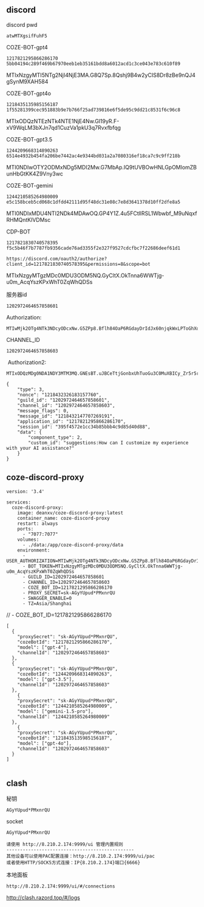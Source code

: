 



## discord 

discord pwd

```
atwMTXgsifFuhF5
```



COZE-BOT-gpt4

```
1217821295866286170
5bb04194c289f469b67970eeb1eb35161bdd8a6012acd1c3ce043e783c610f89
```

MTIxNzgyMTI5NTg2NjI4NjE3MA.G8Q7Sp.8Qshj9B4w2yCIS8Dr8zBe9nQJ4gSynM9XAH584



COZE-BOT-gpt4o
```
1218435135985156187
1f55281399cec951883b9e7b766f25ad739816e6f5de95c9dd21c8531f6c96c8
```

MTIxODQzNTEzNTk4NTE1NjE4Nw.Gl19yR.F-xV9WqLM3bXJn7qd1CuzVa1pkU3q7Rvxfbfqg

COZE-BOT-gpt3.5
```
1244209668314890263
6514e4932b454fa206be7442ac4e9344bd031a2a7080316ef18ca7c9c9ff218b
```
MTI0NDIwOTY2ODMxNDg5MDI2Mw.G7MbAp.IQ9tUVBOwHNLGpOMlomZBunHbGtKK4Z9Vny3wc

COZE-BOT-gemini
```
1244210585264980009
e5c158bceb5cd068c1dfdd42111d95f48dc31e08c7e8d3641378d10ff2dfe8a5
```

MTI0NDIxMDU4NTI2NDk4MDAwOQ.GP4Y1Z.4u5FCtllRSL1Wbwbf_M9uNqxfRHMQntKlVDMsc


CDP-BOT

```
1217821830740578395
f5c5b46f7b7787fb9356cade76ad3355f2e327f9527cdcfbc7f22686deef61d1
```

```
https://discord.com/oauth2/authorize?client_id=1217821830740578395&permissions=8&scope=bot
```

MTIxNzgyMTgzMDc0MDU3ODM5NQ.GyCltX.OkTnna6WWTjg-u0m_AcqYszKPxWhT0ZqWhQDSs





服务器id

```
1202972464657858601
```



Authorization:

```
MTIwMjk2OTg4NTk3NDcyODcxNw.G5ZPp8.Bflh84OaP6RGdayDrIdJx60njqkWxLPToGhXqg
```

CHANNEL_ID

```
1202972464657858603
```

​	Authorization2:

```
MTIxODQzMDg0NDA1NDY3MTM3MQ.GNEsBT.uJBCeTtjGonbxUhTuoGu3C0MuXBICy_Zr5r5rU
```

```
{
    "type": 3,
    "nonce": "1218432326183157760",
    "guild_id": "1202972464657858601",
    "channel_id": "1202972464657858603",
    "message_flags": 0,
    "message_id": "1218432147707269191",
    "application_id": "1217821295866286170",
    "session_id": "395f4572e1cc34b85bbb4c9d85d40d88",
    "data": {
        "component_type": 2,
        "custom_id": "suggestions:How can I customize my experience with your AI assistance?"
    }
}
```



## coze-discord-proxy



```
version: '3.4'
 
services:
  coze-discord-proxy:
    image: deanxv/coze-discord-proxy:latest
    container_name: coze-discord-proxy
    restart: always
    ports:
      - "7077:7077"
    volumes:
      - ./data:/app/coze-discord-proxy/data
    environment:
      - USER_AUTHORIZATION=MTIwMjk2OTg4NTk3NDcyODcxNw.G5ZPp8.Bflh84OaP6RGdayDrIdJx60njqkWxLPToGhXqg,MTIxODQzMDg0NDA1NDY3MTM3MQ.GNEsBT.uJBCeTtjGonbxUhTuoGu3C0MuXBICy_Zr5r5rU
      - BOT_TOKEN=MTIxNzgyMTgzMDc0MDU3ODM5NQ.GyCltX.OkTnna6WWTjg-u0m_AcqYszKPxWhT0ZqWhQDSs
      - GUILD_ID=1202972464657858601
      - CHANNEL_ID=1202972464657858603
      - COZE_BOT_ID=1217821295866286170
      - PROXY_SECRET=sk-AGyYUpud*PMxnrQU
      - SWAGGER_ENABLE=0
      - TZ=Asia/Shanghai

```



//      - COZE_BOT_ID=1217821295866286170



```
[
  {
    "proxySecret": "sk-AGyYUpud*PMxnrQU",
    "cozeBotId": "1217821295866286170",
    "model": ["gpt-4"],
    "channelId": "1202972464657858603"
  },
  {
    "proxySecret": "sk-AGyYUpud*PMxnrQU",
    "cozeBotId": "1244209668314890263",
    "model": ["gpt-3.5"],
    "channelId": "1202972464657858603"
  },
    {
    "proxySecret": "sk-AGyYUpud*PMxnrQU",
    "cozeBotId": "1244210585264980009",
    "model": ["gemini-1.5-pro"],
    "channelId": "1244210585264980009"
  },
    {
    "proxySecret": "sk-AGyYUpud*PMxnrQU",
    "cozeBotId": "1218435135985156187",
    "model": ["gpt-4o"],
    "channelId": "1202972464657858603"
  }
]
```



```

```



## clash

秘钥

```
AGyYUpud*PMxnrQU
```

socket

```
AGyYUpud*PMxnrQU
```





```
请使用 http://8.210.2.174:9999/ui 管理内置规则
-----------------------------------------------
其他设备可以使用PAC配置连接：http://8.210.2.174:9999/ui/pac
或者使用HTTP/SOCK5方式连接：IP{8.210.2.174}端口{6666}

```



本地面板

```
http://8.210.2.174:9999/ui/#/connections
```

http://clash.razord.top/#/logs


